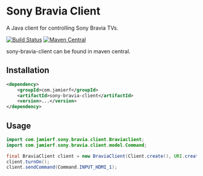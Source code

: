 Sony Bravia Client
========

A Java client for controlling Sony Bravia TVs.

[![Build Status](https://api.travis-ci.org/reines/sony-bravia-client.png)](https://travis-ci.org/reines/sony-bravia-client)
[![Maven Central](https://maven-badges.herokuapp.com/maven-central/com.jamierf/sony-bravia-client/badge.png)](https://maven-badges.herokuapp.com/maven-central/com.jamierf/sony-bravia-client)

sony-bravia-client can be found in maven central.

## Installation

```xml
<dependency>
    <groupId>com.jamierf</groupId>
    <artifactId>sony-bravia-client</artifactId>
    <version>...</version>
</dependency>
```

## Usage

```java
import com.jamierf.sony.bravia.client.Braviaclient;
import com.jamierf.sony.bravia.client.model.Command;

final BraviaClient client = new BraviaClient(Client.create(), URI.create("http://192.168.0.104"), "F4:B7:E2:99:3D:50");
client.turnOn();
client.sendCommand(Command.INPUT_HDMI_1);
```
